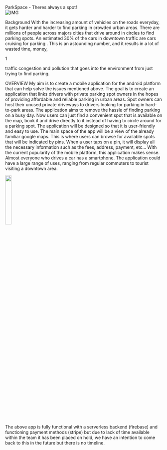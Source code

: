 ParkSpace - Theres always a spot!</br>
![IMG](https://i.imgur.com/JeFpQgA.png)

Background
With the increasing amount of vehicles on the roads everyday, it gets harder and harder to find
parking in crowded urban areas. There are millions of people across majors cities that drive
around in circles to find parking spots. An estimated 30% of the cars in downtown traffic are cars
cruising for parking . This is an astounding number, and it results in a lot of wasted time, money,

1

traffic congestion and pollution that goes into the environment from just trying to find parking.

OVERVIEW
My aim is to create a mobile application for the android platform that can help solve the issues
mentioned above. The goal is to create an application that links drivers with private parking spot
owners in the hopes of providing affordable and reliable parking in urban areas. Spot owners can
host their unused private driveways to drivers looking for parking in hard-to-park areas. The
application aims to remove the hassle of finding parking on a busy day. Now users can just find a
convenient spot that is available on the map, book it and drive directly to it instead of having to
circle around for a parking spot.
The application will be designed so that it is user-friendly and easy to use. The main space of the
app will be a view of the already familiar google maps. This is where users can browse for
available spots that will be indicated by pins. When a user taps on a pin, it will display all the
necessary information such as the fees, address, payment, etc...
With the current popularity of the mobile platform, this application makes sense. Almost everyone
who drives a car has a smartphone. The application could have a large range of uses, ranging
from regular commuters to tourist visiting a downtown area.


<img src="https://imgur.com/GsHYMlm" width="20%"></br>

The above app is fully functional with a serverless backend (firebase) and functioning payment methods (stripe) but due to lack of time available within the team it has been placed on hold, we have an intention to come back to this in the future but there is no timeline.


